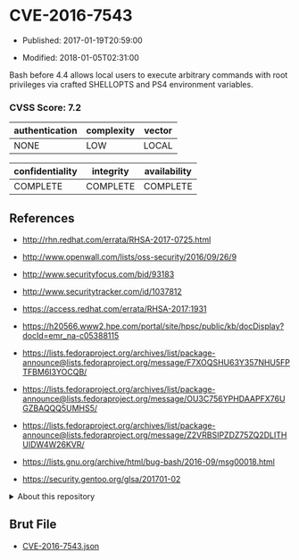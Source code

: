 # CVE-2016-7543

- Published: 2017-01-19T20:59:00

- Modified: 2018-01-05T02:31:00

Bash before 4.4 allows local users to execute arbitrary commands with root privileges via crafted SHELLOPTS and PS4 environment variables.

### CVSS Score: **7.2**

| authentication | complexity | vector |
| --- | --- | --- |
| NONE | LOW | LOCAL |

| confidentiality | integrity | availability |
| --- | --- | --- |
| COMPLETE | COMPLETE | COMPLETE |

## References

* http://rhn.redhat.com/errata/RHSA-2017-0725.html

* http://www.openwall.com/lists/oss-security/2016/09/26/9

* http://www.securityfocus.com/bid/93183

* http://www.securitytracker.com/id/1037812

* https://access.redhat.com/errata/RHSA-2017:1931

* https://h20566.www2.hpe.com/portal/site/hpsc/public/kb/docDisplay?docId=emr_na-c05388115

* https://lists.fedoraproject.org/archives/list/package-announce@lists.fedoraproject.org/message/F7XOQSHU63Y357NHU5FPTFBM6I3YOCQB/

* https://lists.fedoraproject.org/archives/list/package-announce@lists.fedoraproject.org/message/OU3C756YPHDAAPFX76UGZBAQQQ5UMHS5/

* https://lists.fedoraproject.org/archives/list/package-announce@lists.fedoraproject.org/message/Z2VRBSIPZDZ75ZQ2DLITHUIDW4W26KVR/

* https://lists.gnu.org/archive/html/bug-bash/2016-09/msg00018.html

* https://security.gentoo.org/glsa/201701-02

<details>
<summary>About this repository</summary> 

  This repository is part of the project [Live Hack CVE](https://github.com/Live-Hack-CVE). Main website can be found [www.live-hack.org](https://www.live-hack.org) 
  
  Made by [Sn0wAlice](https://github.com/Sn0wAlice) for the people that care about security and need to have a feed of the latest CVEs. Hope you enjoy it, don't forget to star the repo and follow me on [Twitter](https://twitter.com/Sn0wAlice) and [Github](https://github.com/Sn0wAlice). And that is my [personnal website](https://www.alice-snow.me/)

  - [Home Page](https://github.com/Live-Hack-CVE)
  - [Framework](https://github.com/Live-Hack-CVE/cve-framework)
  - [CVE database](https://github.com/Live-Hack-CVE/full_database)
  - [Changelog](https://github.com/Live-Hack-CVE/Changelog)
</details>

## Brut File

* [CVE-2016-7543.json](https://raw.githubusercontent.com/Live-Hack-CVE/full_database/main/cves/2016/CVE-2016-7543.json)


